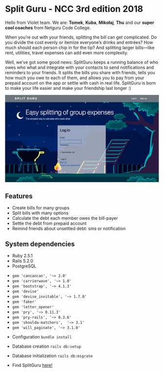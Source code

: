 # Split Guru - NCC 3rd edition 2018

Hello from Violet team. We are: **Tomek**, **Kuba**, **Mikołaj**, **Thu** and our **super cool coaches** from Netguru Code College.

When you’re out with your friends, splitting the bill can get complicated. Do you divide the cost evenly or itemize everyone’s drinks and entrées? How much should each person chip in for the tip? And splitting larger bills—like rent, utilities, travel expenses can add even more complexity.

Well, we’ve got some good news: SplitGuru keeps a running balance of who owes who what and integrate with your contacts to send notifications and reminders to your friends. It splits the bills you share with friends, tells you how much you owe to each of them, and allows you to pay from your prepaid account on the app or settle with cash in real life. SplitGuru is born to make your life easier and make your friendship last longer :)

![welcome_view](/app/assets/images/readme.png)

## Features
* Create bills for many groups
* Split bills with many options
* Calculate the debt each member owes the bill-payer
* Settle the debt from prepaid account
* Remind friends about unsettled debt: sms or notification

## System dependencies
* Ruby 2.5.1
* Rails 5.2.0
* PostgreSQL

- `gem 'cancancan', '~> 2.0'`
- `gem 'carrierwave', '~> 1.0'`
- `gem 'bootstrap', '~> 4.1.3'`
- `gem 'devise'`
- `gem 'devise_invitable', '~> 1.7.0'`
- `gem 'faker'`
- `gem 'letter_opener'`
- `gem 'pry', '~> 0.11.3'`
- `gem 'pry-rails', '~> 0.3.6'`
- `gem 'shoulda-matchers',	'~>	3.1'`
- `gem 'will_paginate', '~> 3.1.0'`

* Configuration
`bundle install`

* Database creation
`rails db:setup`

* Database initialization
`rails db:migrate`

* Find SplitGuru [here!](https://nccappviolet.herokuapp.com/)
